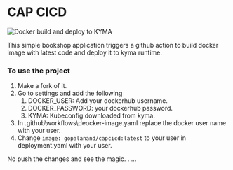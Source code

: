 # CAP CICD

![Docker build and deploy to KYMA](https://github.com/gopalanand333/CAP-CICD/workflows/Docker%20build%20and%20deploy%20to%20KYMA/badge.svg)

This simple bookshop application triggers a github action to build docker image with latest code and deploy it to kyma runtime. 

### To use the project
1. Make a fork of it.
2. Go to settings and add the following
   1. DOCKER_USER: Add your dockerhub username.
   2. DOCKER_PASSWORD: your dockerhub password.
   3. KYMA: Kubeconfig downloaded from kyma.
3. In .github\workflows\deocker-image.yaml replace the docker user name with your user.
4. Change `image: gopalanand/capcicd:latest` to your user in deployment.yaml with your user.

No push the changes and see the magic.
.
...
